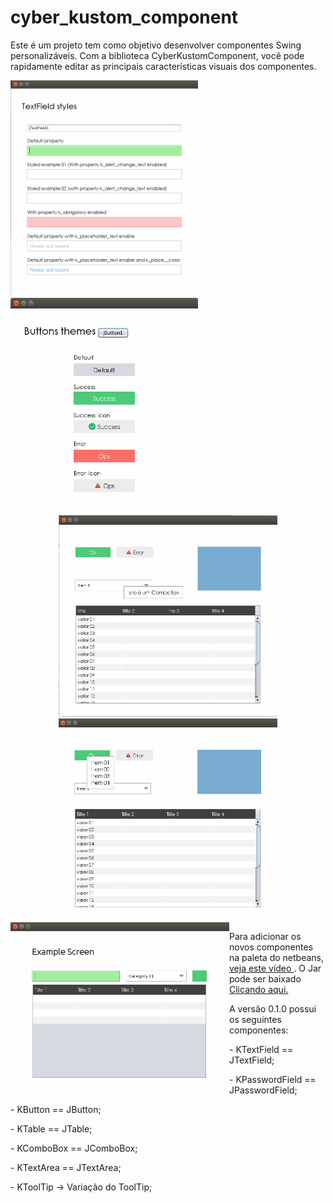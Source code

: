 # cyber_kustom_component
<p>
Este é um projeto tem como objetivo desenvolver componentes Swing personalizáveis. Com a biblioteca CyberKustomComponent,
você pode rapidamente editar as principais características visuais dos componentes.
 </p>
 <p align="center">
 
  <img style="position: relative; float: left;" src="https://github.com/CyberCidades/cyber_kustom_component/blob/master/screenshots/02.png" width="300"/>
  <img style="position: relative; float: left;" src="https://github.com/CyberCidades/cyber_kustom_component/blob/master/screenshots/03.png" width="300"/>
</p>
 <p align="center">
  <img src="https://github.com/CyberCidades/cyber_kustom_component/blob/master/screenshots/04.png" width="350"/>
  <img src="https://github.com/CyberCidades/cyber_kustom_component/blob/master/screenshots/05.png" width="350"/>
   <img style="position: relative; float: left;" src="https://github.com/CyberCidades/cyber_kustom_component/blob/master/screenshots/01.png" width="350"/>

</p>
<p>
 Para adicionar os novos componentes na paleta do netbeans, <a target="_blank" href="https://www.youtube.com/watch?v=ozqLqe9gLGA" > veja este vídeo </a>. O Jar pode ser baixado <a target="_blank" href="https://github.com/CyberCidades/cyber_kustom_component/blob/master/CyberKustomComponent-v-0-1-0.jar"> Clicando aqui. </a>
 </p>
 <p>
 A versão 0.1.0 possui os seguintes componentes:
 </br>
 <p>- KTextField == JTextField; </p>
 <p>- KPasswordField == JPasswordField; </p>
 <p>- KButton == JButton; </p>
 <p>- KTable == JTable; </p>
 <p>- KComboBox == JComboBox; </p>
 <p>- KTextArea == JTextArea; </p>
 <p>- KToolTip -> Variação do ToolTip; </p>
 </>
 

